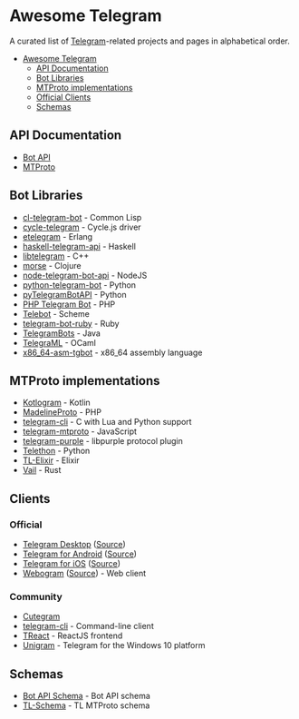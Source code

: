 # Awesome Telegram
A curated list of [Telegram](https://telegram.org)-related projects and pages in alphabetical order.

- [Awesome Telegram](#awesome-telegram)
  - [API Documentation](#api-documentation)
  - [Bot Libraries](#bot-libraries)
  - [MTProto implementations](#mtproto-implementations)
  - [Official Clients](#official-clients)
  - [Schemas](#schemas)
  
## API Documentation
* [Bot API](https://core.telegram.org/bots/api)
* [MTProto](https://core.telegram.org/mtproto)

## Bot Libraries

* [cl-telegram-bot](https://github.com/sovietspaceship/cl-telegram-bot) - Common Lisp
* [cycle-telegram](https://github.com/goodmind/cycle-telegram) - Cycle.js driver
* [etelegram](https://github.com/tnt-dev/etelegram) - Erlang
* [haskell-telegram-api](http://github.com/klappvisor/haskell-telegram-api) - Haskell
* [libtelegram](https://github.com/slowriot/libtelegram) - C++
* [morse](https://github.com/Otann/morse) - Clojure
* [node-telegram-bot-api](https://github.com/yagop/node-telegram-bot-api) - NodeJS
* [python-telegram-bot](https://github.com/python-telegram-bot/python-telegram-bot) - Python
* [pyTelegramBotAPI](https://github.com/eternnoir/pyTelegramBotAPI/) - Python
* [PHP Telegram Bot](https://github.com/php-telegram-bot/core) - PHP
* [Telebot](https://github.com/KnairdA/Telebot) - Scheme
* [telegram-bot-ruby](https://github.com/atipugin/telegram-bot-ruby) - Ruby
* [TelegramBots](https://github.com/rubenlagus/TelegramBots) - Java
* [TelegraML](https://github.com/nv-vn/TelegraML) - OCaml
* [x86_64-asm-tgbot](https://github.com/StefanoBelli/x86_64-asm-tgbot) - x86_64 assembly language

## MTProto implementations

* [Kotlogram](https://github.com/badoualy/kotlogram) - Kotlin
* [MadelineProto](https://github.com/danog/MadelineProto) - PHP
* [telegram-cli](https://github.com/vysheng/tg) - C with Lua and Python support
* [telegram-mtproto](https://github.com/zerobias/telegram-mtproto) - JavaScript
* [telegram-purple](https://github.com/majn/telegram-purple) - libpurple protocol plugin
* [Telethon](https://github.com/LonamiWebs/Telethon) - Python
* [TL-Elixir](https://gitlab.com/snippets/1664390) - Elixir
* [Vail](https://github.com/JuanPotato/Vail) - Rust

## Clients

### Official
* [Telegram Desktop](https://desktop.telegram.org) ([Source](https://github.com/telegramdesktop/tdesktop))
* [Telegram for Android](https://play.google.com/store/apps/details?id=org.telegram.messenger) ([Source](https://github.com/DrKLO/Telegram))
* [Telegram for iOS](https://itunes.apple.com/gb/app/telegram-messenger/id686449807?mt=8) ([Source](https://github.com/peter-iakovlev/Telegram))
* [Webogram](https://web.telegram.org) ([Source](https://github.com/zhukov/webogram)) - Web client

### Community
* [Cutegram](http://aseman.co/en/products/cutegram/)
* [telegram-cli](https://github.com/vysheng/tg) - Command-line client
* [TReact](https://github.com/goodmind/treact) - ReactJS frontend
* [Unigram](https://github.com/UnigramDev/Unigram) - Telegram for the Windows 10 platform


## Schemas
* [Bot API Schema](https://github.com/tranql/telegram-bot-api-schema) - Bot API schema
* [TL-Schema](https://github.com/stek29/tl-schema) - TL MTProto schema
